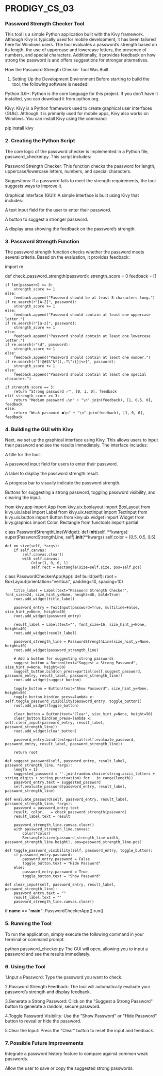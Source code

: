 # PRODIGY_CS_03
### Password Strength Checker Tool
This tool is a simple Python application built with the Kivy framework. Although Kivy is typically used for mobile development, it has been tailored here for Windows users. The tool evaluates a password’s strength based on its length, the use of uppercase and lowercase letters, the presence of numbers, and special characters. Additionally, it provides feedback on how strong the password is and offers suggestions for stronger alternatives.

How the Password Strength Checker Tool Was Built
1. Setting Up the Development Environment
Before starting to build the tool, the following software is needed:

Python 3.6+: Python is the core language for this project. If you don't have it installed, you can download it from python.org.

Kivy: Kivy is a Python framework used to create graphical user interfaces (GUIs). Although it is primarily used for mobile apps, Kivy also works on Windows. You can install Kivy using the command:

pip install kivy

### 2. Creating the Python Script
The core logic of the password checker is implemented in a Python file, password_checker.py. This script includes:

Password Strength Checker: This function checks the password for length, uppercase/lowercase letters, numbers, and special characters.

Suggestions: If a password fails to meet the strength requirements, the tool suggests ways to improve it.

Graphical Interface (GUI): A simple interface is built using Kivy that includes:

A text input field for the user to enter their password.

A button to suggest a stronger password.

A display area showing the feedback on the password’s strength.

### 3. Password Strength Function
The password strength function checks whether the password meets several criteria. Based on the evaluation, it provides feedback:

import re

def check_password_strength(password):
    strength_score = 0
    feedback = []

    if len(password) >= 8:
        strength_score += 1
    else:
        feedback.append("Password should be at least 8 characters long.")
    if re.search(r"[A-Z]", password):
        strength_score += 1
    else:
        feedback.append("Password should contain at least one uppercase letter.")
    if re.search(r"[a-z]", password):
        strength_score += 1
    else:
        feedback.append("Password should contain at least one lowercase letter.")
    if re.search(r"\d", password):
        strength_score += 1
    else:
        feedback.append("Password should contain at least one number.")
    if re.search(r"[!@#$%^&*(),.?\":{}|<>]", password):
        strength_score += 1
    else:
        feedback.append("Password should contain at least one special character.")

    if strength_score == 5:
        return "Strong password ✅", [0, 1, 0], feedback
    elif strength_score >= 3:
        return "Medium password ⚠️\n" + "\n".join(feedback), [1, 0.5, 0], feedback
    else:
        return "Weak password ❌\n" + "\n".join(feedback), [1, 0, 0], feedback
### 4. Building the GUI with Kivy
Next, we set up the graphical interface using Kivy. This allows users to input their password and see the results immediately. The interface includes:

A title for the tool.

A password input field for users to enter their password.

A label to display the password strength result.

A progress bar to visually indicate the password strength.

Buttons for suggesting a strong password, toggling password visibility, and clearing the input.

from kivy.app import App
from kivy.uix.boxlayout import BoxLayout
from kivy.uix.label import Label
from kivy.uix.textinput import TextInput
from kivy.uix.button import Button
from kivy.uix.widget import Widget
from kivy.graphics import Color, Rectangle
from functools import partial

class PasswordStrengthLine(Widget):
    def __init__(self, **kwargs):
        super(PasswordStrengthLine, self).__init__(**kwargs)
        self.color = [0.5, 0.5, 0.5]

    def on_size(self, *args):
        if self.canvas:
            self.canvas.clear()
            with self.canvas:
                Color(1, 0, 0, 1)
                self.rect = Rectangle(size=self.size, pos=self.pos)

class PasswordCheckerApp(App):
    def build(self):
        root = BoxLayout(orientation="vertical", padding=10, spacing=10)

        title_label = Label(text="Password Strength Checker", font_size=24, size_hint_y=None, height=40, bold=True)
        root.add_widget(title_label)

        password_entry = TextInput(password=True, multiline=False, size_hint_y=None, height=40)
        root.add_widget(password_entry)

        result_label = Label(text="", font_size=16, size_hint_y=None, height=40)
        root.add_widget(result_label)

        password_strength_line = PasswordStrengthLine(size_hint_y=None, height=10)
        root.add_widget(password_strength_line)

        # Add a button for suggesting strong passwords
        suggest_button = Button(text="Suggest a Strong Password", size_hint_y=None, height=50)
        suggest_button.bind(on_press=partial(self.suggest_password, password_entry, result_label, password_strength_line))
        root.add_widget(suggest_button)

        toggle_button = Button(text="Show Password", size_hint_y=None, height=50)
        toggle_button.bind(on_press=lambda x: self.toggle_password_visibility(password_entry, toggle_button))
        root.add_widget(toggle_button)

        clear_button = Button(text="Clear", size_hint_y=None, height=50)
        clear_button.bind(on_press=lambda x: self.clear_input(password_entry, result_label, password_strength_line))
        root.add_widget(clear_button)

        password_entry.bind(text=partial(self.evaluate_password, password_entry, result_label, password_strength_line))

        return root

    def suggest_password(self, password_entry, result_label, password_strength_line, *args):
        length = 12
        suggested_password = ''.join(random.choice(string.ascii_letters + string.digits + string.punctuation) for _ in range(length))
        password_entry.text = suggested_password
        self.evaluate_password(password_entry, result_label, password_strength_line)

    def evaluate_password(self, password_entry, result_label, password_strength_line, *args):
        password = password_entry.text
        result, color, _ = check_password_strength(password)
        result_label.text = result

        password_strength_line.canvas.clear()
        with password_strength_line.canvas:
            Color(*color)
            Rectangle(size=(password_strength_line.width, password_strength_line.height), pos=password_strength_line.pos)

    def toggle_password_visibility(self, password_entry, toggle_button):
        if password_entry.password:
            password_entry.password = False
            toggle_button.text = "Hide Password"
        else:
            password_entry.password = True
            toggle_button.text = "Show Password"

    def clear_input(self, password_entry, result_label, password_strength_line):
        password_entry.text = ""
        result_label.text = ""
        password_strength_line.canvas.clear()

if __name__ == "__main__":
    PasswordCheckerApp().run()
### 5. Running the Tool
To run the application, simply execute the following command in your terminal or command prompt:

python password_checker.py
The GUI will open, allowing you to input a password and see the results immediately.

### 6. Using the Tool
1.Input a Password: Type the password you want to check.

2.Password Strength Feedback: The tool will automatically evaluate your password’s strength and display feedback.

3.Generate a Strong Password: Click on the "Suggest a Strong Password" button to generate a random, secure password.

4.Toggle Password Visibility: Use the "Show Password" or "Hide Password" button to reveal or hide the password.

5.Clear the Input: Press the "Clear" button to reset the input and feedback.

### 7. Possible Future Improvements
Integrate a password history feature to compare against common weak passwords.

Allow the user to save or copy the suggested strong passwords.



